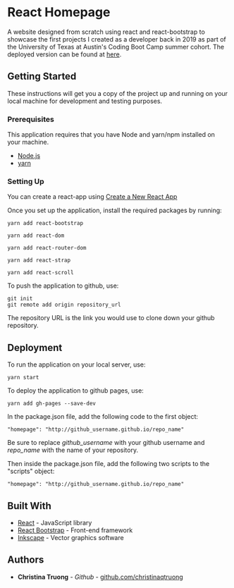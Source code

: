 
# React Homepage

A website designed from scratch using react and react-bootstrap to showcase the first projects I created as a developer back in 2019 as part of the University of Texas at Austin's Coding Boot Camp summer cohort. The deployed version can be found at [here]([https://christinaqtruong.github.io/reacthomepage](https://christinaqtruong.github.io/reacthomepage)).

## Getting Started

These instructions will get you a copy of the project up and running on your local machine for development and testing purposes.

### Prerequisites 
This application requires that you have Node and yarn/npm installed on your machine.
 - [Node.js]([https://nodejs.org/en/](https://nodejs.org/en/))
 - [yarn]([https://yarnpkg.com/](https://yarnpkg.com/))

### Setting Up

You can create a react-app using [Create a New React App](https://reactjs.org/docs/create-a-new-react-app.html)

Once you set up the application, install the required packages by running:
```
yarn add react-bootstrap
```
```
yarn add react-dom
```
```
yarn add react-router-dom
```
```
yarn add react-strap
```
```
yarn add react-scroll
```

To push the application to github, use:

    git init
    git remote add origin repository_url

The repository URL is the link you would use to clone down your github repository.

## Deployment

To run the application on your local server, use:

    yarn start
    
To deploy the application to github pages, use:

    yarn add gh-pages --save-dev
    
In the package.json file, add the following code to the first object:

    "homepage": "http://github_username.github.io/repo_name"
    
Be sure to replace *github_username* with your github username and *repo_name* with the name of your repository.

Then inside the package.json file, add the following two scripts to the "scripts" object:

    "homepage": "http://github_username.github.io/repo_name"

## Built With

* [React]([https://reactjs.org/docs/create-a-new-react-app.html](https://reactjs.org/docs/create-a-new-react-app.html)) - JavaScript library
* [React Bootstrap]([https://react-bootstrap.github.io/](https://react-bootstrap.github.io/)) - Front-end framework
*  [Inkscape]([[https://inkscape.org/](https://inkscape.org/)]([https://inkscape.org/](https://inkscape.org/))) - Vector graphics software 

## Authors

* **Christina Truong** - *Github* - [github.com/christinaqtruong](github.com/christinaqtruong)

